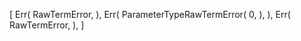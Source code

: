 [
    Err(
        RawTermError,
    ),
    Err(
        ParameterTypeRawTermError(
            0,
        ),
    ),
    Err(
        RawTermError,
    ),
]